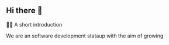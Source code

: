 ## Hi there 👋

🙋‍♀️ A short introduction

We are an software development stataup with the aim of growing